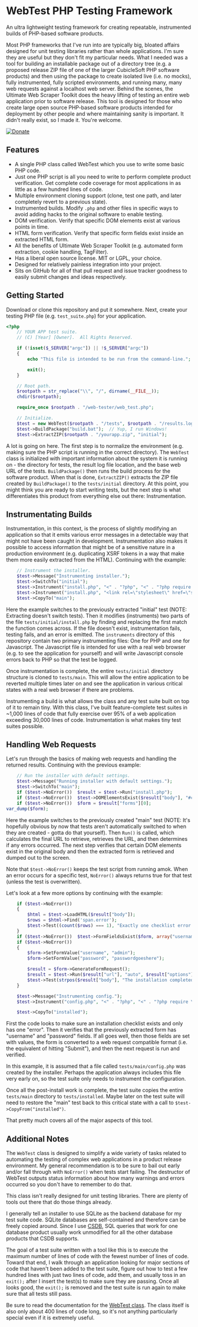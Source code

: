 WebTest PHP Testing Framework
=============================

An ultra lightweight testing framework for creating repeatable, instrumented builds of PHP-based software products.

Most PHP frameworks that I've run into are typically big, bloated affairs designed for unit testing libraries rather than whole applications.  I'm sure they are useful but they don't fit my particular needs.  What I needed was a tool for building an installable package out of a directory tree (e.g. a proposed release ZIP file of one of the larger CubicleSoft PHP software products) and then using the package to create isolated live (i.e. no mocks), fully instrumented, fully scripted environments, and running many, many web requests against a localhost web server.  Behind the scenes, the Ultimate Web Scraper Toolkit does the heavy lifting of testing an entire web application prior to software release.  This tool is designed for those who create large open source PHP-based software products intended for deployment by other people and where maintaining sanity is important.  It didn't really exist, so I made it.  You're welcome.

[![Donate](https://cubiclesoft.com/res/donate-shield.png)](https://cubiclesoft.com/donate/)

Features
--------

* A single PHP class called WebTest which you use to write some basic PHP code.
* Just one PHP script is all you need to write to perform complete product verification.  Get complete code coverage for most applications in as little as a few hundred lines of code.
* Multiple environment cloning support (clone, test one path, and later completely revert to a previous state).
* Instrumented builds.  Modify `.php` and other files in specific ways to avoid adding hacks to the original software to enable testing.
* DOM verification.  Verify that specific DOM elements exist at various points in time.
* HTML form verification.  Verify that specific form fields exist inside an extracted HTML form.
* All the benefits of Ultimate Web Scraper Toolkit (e.g. automated form extraction, cookie handling, TagFilter).
* Has a liberal open source license.  MIT or LGPL, your choice.
* Designed for relatively painless integration into your project.
* Sits on GitHub for all of that pull request and issue tracker goodness to easily submit changes and ideas respectively.

Getting Started
---------------

Download or clone this repository and put it somewhere.  Next, create your testing PHP file (e.g. `test_suite.php`) for your application.

```php
<?php
	// YOUR APP test suite.
	// (C) [Year] [Owner].  All Rights Reserved.

	if (!isset($_SERVER["argc"]) || !$_SERVER["argc"])
	{
		echo "This file is intended to be run from the command-line.";

		exit();
	}

	// Root path.
	$rootpath = str_replace("\\", "/", dirname(__FILE__));
	chdir($rootpath);

	require_once $rootpath . "/web-tester/web_test.php";

	// Initialize.
	$test = new WebTest($rootpath . "/tests", $rootpath . "/results.log", "http://localhost/path/to/tests");
	$test->BuildPackage("build.bat");  // Yup, I run Windows!
	$test->ExtractZIP($rootpath . "/yourapp.zip", "initial");
```

A lot is going on here.  The first step is to normalize the environment (e.g. making sure the PHP script is running in the correct directory).  The `WebTest` class is initialized with important information about the system it is running on - the directory for tests, the result log file location, and the base web URL of the tests.  `BuildPackage()` then runs the build process for the software product.  When that is done, `ExtractZIP()` extracts the ZIP file created by `BuildPackage()` to the `tests/initial` directory.  At this point, you might think you are ready to start writing tests, but the next step is what differentiates this product from everything else out there:  Instrumentation.

Instrumentating Builds
----------------------

Instrumentation, in this context, is the process of slightly modifying an application so that it emits various error messages in a detectable way that might not have been caught in development.  Instrumentation also makes it possible to access information that might be of a sensitive nature in a production environment (e.g. duplicating XSRF tokens in a way that make them more easily extracted from the HTML).  Continuing with the example:

```php
	// Instrument the installer.
	$test->Message("Instrumenting installer.");
	$test->SwitchTo("initial");
	$test->Instrument("install.php", "<" . "?php", "<" . "?php require \"" . $rootpath . "/web-tester/instruments/php_instrument.php\";", $rootpath . "/web-tester/instruments/instrumented_php.log");
	$test->Instrument("install.php", "<link rel=\"stylesheet\" href=\"support/install.css\" type=\"text/css\" media=\"all\" />", "<script type=\"text/javascript\" src=\"/path/to/web-tester/instruments/js_instrument.js\"></script><link rel=\"stylesheet\" href=\"support/install.css\" type=\"text/css\" media=\"all\" />", $rootpath . "/web-tester/instruments/instrumented_js.log");
	$test->CopyTo("main");
```

Here the example switches to the previously extracted "initial" test (NOTE:  Extracting doesn't switch tests).  Then it modifies (instruments) two parts of the file `tests/initial/install.php` by finding and replacing the first match the function comes across.  If the file doesn't exist, instrumentation fails, testing fails, and an error is emitted.  The `instruments` directory of this repository contain two primary instrumenting files:  One for PHP and one for Javascript.  The Javascript file is intended for use with a real web browser (e.g. to see the application for yourself) and will write Javascript console errors back to PHP so that the test be logged.

Once instrumentation is complete, the entire `tests/initial` directory structure is cloned to `tests/main`.  This will allow the entire application to be reverted multiple times later on and see the application in various critical states with a real web browser if there are problems.

Instrumenting a build is what allows the class and any test suite built on top of it to remain tiny.  With this class, I've built feature-complete test suites in ~1,000 lines of code that fully exercise over 95% of a web application exceeding 30,000 lines of code.  Instrumentation is what makes tiny test suites possible.

Handling Web Requests
---------------------

Let's run through the basics of making web requests and handling the returned results.  Continuing with the previous example:

```php
	// Run the installer with default settings.
	$test->Message("Running installer with default settings.");
	$test->SwitchTo("main");
	if ($test->NoError())  $result = $test->Run("install.php");
	if ($test->NoError())  $test->DOMElementsExist($result["body"], "#contentwrap #content");
	if ($test->NoError())  $form = $result["forms"][0];
var_dump($form);
```

Here the example switches to the previously created "main" test (NOTE:  It's hopefully obvious by now that tests aren't automatically switched to when they are created - gotta do that yourself).  Then `Run()` is called, which calculates the final URL to retrieve, retrieves the URL, and then determines if any errors occurred.  The next step verifies that certain DOM elements exist in the original body and then the extracted form is retrieved and dumped out to the screen.

Note that `$test->NoError()` keeps the test script from running amok.  When an error occurs for a specific test, `NoError()` always returns true for that test (unless the test is overwritten).

Let's look at a few more options by continuing with the example:

```php
	if ($test->NoError())
	{
		$html = $test->LoadHTML($result["body"]);
		$rows = $html->Find('span.error');
		$test->Test((count($rows) === 1), "Exactly one checklist error as expected (the SSL alert).", count($rows) . " checklist errors.  Too many checklist errors.");
	}
	if ($test->NoError())  $test->FormFieldsExist($form, array("username", "password"));
	if ($test->NoError())
	{
		$form->SetFormValue("username", "admin");
		$form->SetFormValue("password", "passwordgoeshere");

		$result = $form->GenerateFormRequest();
		$result = $test->Run($result["url"], "auto", $result["options"]);
		$test->Test(strpos($result["body"], "The installation completed successfully.") !== false, "Installation successful.", "Installation failed.");
	}

	$test->Message("Instrumenting config.");
	$test->Instrument("config.php", "<" . "?php", "<" . "?php require \"" . $rootpath . "/web-tester/instruments/php_instrument.php\";", $rootpath . "/web-tester/instruments/instrumented_php.log");

	$test->CopyTo("installed");
```

First the code looks to make sure an installation checklist exists and only has one "error".  Then it verifies that the previously extracted form has "username" and "password" fields.  If all goes well, then those fields are set with values, the form is converted to a web request compatible format (i.e. the equivalent of hitting "Submit"), and then the next request is run and verified.

In this example, it is assumed that a file called `tests/main/config.php` was created by the installer.  Perhaps the application always includes this file very early on, so the test suite only needs to instrument the configuration.

Once all the post-install work is complete, the test suite copies the entire `tests/main` directory to `tests/installed`.  Maybe later on the test suite will need to restore the "main" test back to this critical state with a call to `$test->CopyFrom("installed")`.

That pretty much covers all of the major aspects of this tool.

Additional Notes
----------------

The `WebTest` class is designed to simplify a wide variety of tasks related to automating the testing of complex web applications in a product release environment.  My general recommendation is to be sure to bail out early and/or fall through with `NoError()` when tests start failing.  The destructor of WebTest outputs status information about how many warnings and errors occurred so you don't have to remember to do that.

This class isn't really designed for unit testing libraries.  There are plenty of tools out there that do those things already.

I generally tell an installer to use SQLite as the backend database for my test suite code.  SQLite databases are self-contained and therefore can be freely copied around.  Since I use [CSDB](https://github.com/cubiclesoft/csdb), SQL queries that work for one database product usually work unmodified for all the other database products that CSDB supports.

The goal of a test suite written with a tool like this is to execute the maximum number of lines of code with the fewest number of lines of code.  Toward that end, I walk through an application looking for major sections of code that haven't been added to the test suite, figure out how to test a few hundred lines with just two lines of code, add them, and usually toss in an `exit();` after I insert the test(s) to make sure they are passing.  Once all looks good, the `exit();` is removed and the test suite is run again to make sure that all tests still pass.

Be sure to read the documentation for the [WebTest class](https://github.com/cubiclesoft/php-web-tester/blob/master/docs/web_test.md).  The class itself is also only about 400 lines of code long, so it's not anything particularly special even if it is extremely useful.
